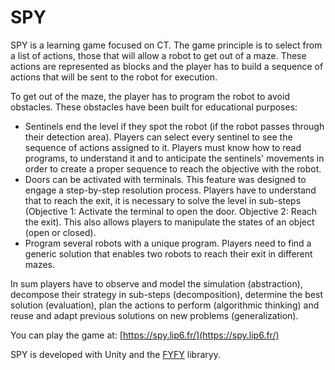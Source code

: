 # SPY

SPY is a learning game focused on CT. The game principle is to select from a list of actions, those that will allow a robot to get out of a maze. These actions are represented as blocks and the player has to build a sequence of actions that will be sent to the robot for execution.

To get out of the maze, the player has to program the robot to avoid obstacles. These obstacles have been built for educational purposes:
 - Sentinels end the level if they spot the robot (if the robot passes through their detection area). Players can select every sentinel to see the sequence of actions assigned to it. Players must know how to read programs, to understand it and to anticipate the sentinels' movements in order to create a proper sequence to reach the objective with the robot.
 - Doors can be activated with terminals. This feature was designed to engage a step-by-step resolution process. Players have to understand that to reach the exit, it is necessary to solve the level in sub-steps (Objective 1: Activate the terminal to open the door. Objective 2: Reach the exit). This also allows players to manipulate the states of an object (open or closed).
 - Program several robots with a unique program. Players need to find a generic solution that enables two robots to reach their exit in different mazes.
 
In sum players have to observe and model the simulation (abstraction), decompose their strategy in sub-steps (decomposition), determine the best solution (evaluation), plan the actions to perform (algorithmic thinking) and reuse and adapt previous solutions on new problems (generalization).

You can play the game at: [https://spy.lip6.fr/](https://spy.lip6.fr/)

SPY is developed with Unity and the [FYFY](https://github.com/Mocahteam/FYFY) libraryy.




